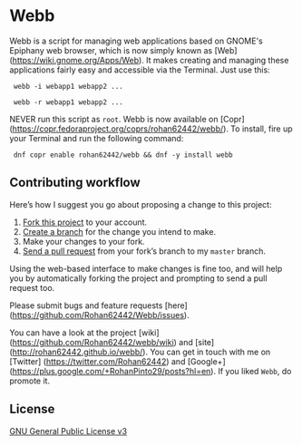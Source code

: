 # Webb

Webb is a script for managing web applications based on GNOME's Epiphany web browser,
which is now simply known as [Web] (https://wiki.gnome.org/Apps/Web). It makes creating and managing these applications
fairly easy and accessible via the Terminal. Just use this:

  ` webb -i webapp1 webapp2 ...`

  ` webb -r webapp1 webapp2 ...`

NEVER run this script as `root`. Webb is now available on [Copr] (https://copr.fedoraproject.org/coprs/rohan62442/webb/).
To install, fire up your Terminal and run the following command:

  ` dnf copr enable rohan62442/webb && dnf -y install webb`

## Contributing workflow

Here’s how I suggest you go about proposing a change to this project:

1. [Fork this project][fork] to your account.
2. [Create a branch][branch] for the change you intend to make.
3. Make your changes to your fork.
4. [Send a pull request][pr] from your fork’s branch to my `master` branch.

Using the web-based interface to make changes is fine too, and will help you
by automatically forking the project and prompting to send a pull request too.

[fork]: http://help.github.com/forking/
[branch]: https://help.github.com/articles/creating-and-deleting-branches-within-your-repository
[pr]: http://help.github.com/pull-requests/

Please submit bugs and feature requests [here] (https://github.com/Rohan62442/Webb/issues).

You can have a look at the project [wiki] (https://github.com/Rohan62442/webb/wiki) and [site] (http://rohan62442.github.io/webb/). You can get in touch with me on [Twitter] (https://twitter.com/Rohan62442) and [Google+] (https://plus.google.com/+RohanPinto29/posts?hl=en). If you liked `Webb`, do promote it.

## License

[GNU General Public License v3](./COPYING)
